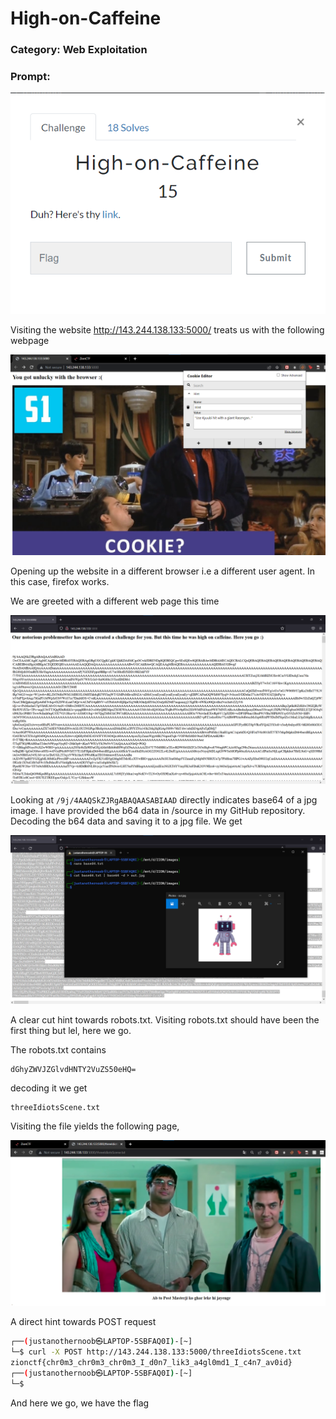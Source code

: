 # High-on-Caffeine
### Category: Web Exploitation

### Prompt:
![](images/high-on-caffeine-prompt.png)

Visiting the website http://143.244.138.133:5000/
treats us with the following webpage

![](images/high-on-caffeine-web1.png)

Opening up the website in a different browser i.e a different user agent. In this case, firefox works.

We are greeted with a different web page this time

![](images/high-on-caffeine-web2.png)

Looking at ```/9j/4AAQSkZJRgABAQAASABIAAD``` directly indicates base64 of a jpg image.
I have provided the b64 data in /source in my GitHub repository.
Decoding the b64 data and saving it to a jpg file. We get

![](images/high-on-caffeine-web3.png)

A clear cut hint towards robots.txt.
Visiting robots.txt should have been the first thing but lel, here we go.

The robots.txt contains
```
dGhyZWVJZGlvdHNTY2VuZS50eHQ=
```
decoding it we get
```
threeIdiotsScene.txt
```
Visiting the file yields the following page,

![](images/high-on-caffeine-web4.png)

A direct hint towards POST request

```bash
┌──(justanothernoob㉿LAPTOP-5SBFAQ0I)-[~]
└─$ curl -X POST http://143.244.138.133:5000/threeIdiotsScene.txt
zionctf{chr0m3_chr0m3_chr0m3_I_d0n7_lik3_a4gl0md1_I_c4n7_av0id}
┌──(justanothernoob㉿LAPTOP-5SBFAQ0I)-[~]
└─$
```

And here we go, we have the flag
